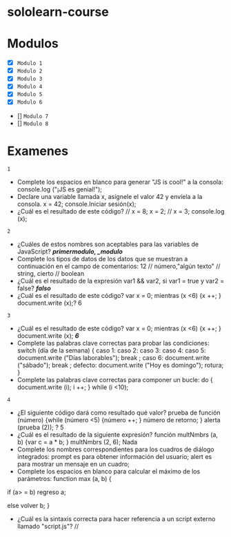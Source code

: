 # sololearn-course

# Modulos

* [x] ```Modulo 1```
* [x] ```Modulo 2```
* [x] ```Modulo 3```
* [x] ```Modulo 4```
* [x] ```Modulo 5```
* [x] ```Modulo 6```
* [] ```Modulo 7```
* [] ```Modulo 8```

# Examenes

```1```
* Complete los espacios en blanco para generar "JS is cool!" a la consola:
console.log ("¡JS es genial!");
* Declare una variable llamada x, asígnele el valor 42 y envíela a la consola.
x = 42;
console.Iniciar sesión(x);
* ¿Cuál es el resultado de este código? // x = 8; x = 2; // x = 3; console.log (x);

```2```
* ¿Cuáles de estos nombres son aceptables para las variables de JavaScript? ***primermodulo, _modulo***
* Complete los tipos de datos de los datos que se muestran a continuación en el campo de comentarios:
12 // número,"algún texto" // string, cierto // boolean
* ¿Cuál es el resultado de la expresión var1 && var2, si var1 = true y var2 = false? ***falso***
* ¿Cuál es el resultado de este código? var x = 0; mientras (x <6) {x ++; } document.write (x);? 6

```3```
* ¿Cuál es el resultado de este código? var x = 0; mientras (x <6) {x ++; } document.write (x);
***6***
* Complete las palabras clave correctas para probar las condiciones:
switch (día de la semana) {
caso 1:
caso 2:
caso 3:
caso 4:
caso 5:
document.write ("Días laborables");
break ;
caso 6:
document.write ("sábado");
break ;
defecto:
document.write ("Hoy es domingo");
rotura;
}
* Complete las palabras clave correctas para componer un bucle:
do {
document.write (i);
i ++;
}
while (i <10);

```4```
* ¿El siguiente código dará como resultado qué valor? prueba de función (número) {while (número <5) {número ++; } número de retorno; } alerta (prueba (2)); ? 5
* ¿Cuál es el resultado de la siguiente expresión? función multNmbrs (a, b) {var c = a * b; } multNmbrs (2, 6);
Nada
* Complete los nombres correspondientes para los cuadros de diálogo integrados:
prompt es para obtener información del usuario;
alert es para mostrar un mensaje en un cuadro;
* Complete los espacios en blanco para calcular el máximo de los parámetros:
function max (a, b) {
  
if
(a> = b)
    regreso a;
  
else
  volver b;
}
* ¿Cuál es la sintaxis correcta para hacer referencia a un script externo llamado "script.js"?
// <script src = "script.js"> //
* ¿Qué alerta se mostrará en la pantalla? función test (a, b) {if (a> b) {return a * b; } else {return b / a; }} alerta (prueba (5, 15));? 3

 ```5```
 * Las propiedades de un objeto son similares a las variables; los métodos son similares a: funciones
 * ¿Cuál es el resultado de la siguiente expresión? var myString = "abcdef"; document.write (myString.length); 6
 *  Complete la expresión para crear un constructor de objetos, teniendo en cuenta que "altura" y "peso" son propiedades y "calcular" es un método para el objeto dado: function mathCalc (altura, peso) {
 this.height = height ;
 this.weight = weight ;
 this.sampleCalc = calculate ;

```6```
 * Dada la matriz a continuación, complete la expresión para recibir una alerta con "manzana". var fruit = new Array ("pera", "naranja","manzana", "pomelo");
 alerta (frutas 2 );
 * ¿Cuál es el resultado de la siguiente expresión? alerta (Math.sqrt (36)); 6
 * Complete los espacios en blanco para mostrar los minutos actuales: var fecha = nueva fecha (); 
 alerta( date . get Minutos()); 
 * ¿Cuál es el resultado de este código? var arr = new Array ("a", "b", "c"); alerta (arr [1]);b
 * Arrastre y suelte las opciones siguientes para recibir una alerta con el valor de la constante PI.
 alert ( Math . Pi );